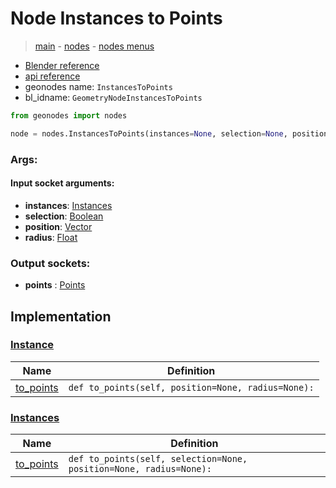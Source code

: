 # Node Instances to Points

> [main](../structure.md) - [nodes](nodes.md) - [nodes menus](nodes_menus.md)

- [Blender reference](https://docs.blender.org/manual/en/latest/modeling/geometry_nodes/instances/instances_to_points.html)
- [api reference](https://docs.blender.org/api/current/bpy.types.GeometryNodeInstancesToPoints.html)
- geonodes name: `InstancesToPoints`
- bl_idname: `GeometryNodeInstancesToPoints`

```python
from geonodes import nodes

node = nodes.InstancesToPoints(instances=None, selection=None, position=None, radius=None)
```

### Args:

#### Input socket arguments:

- **instances**: [Instances](Instances.md)
- **selection**: [Boolean](Boolean.md)
- **position**: [Vector](Vector.md)
- **radius**: [Float](Float.md)

### Output sockets:

- **points** : [Points](Points.md)

## Implementation

### [Instance](Instance.md)

| Name | Definition |
|------|------------|
 | [to_points](Instance.md#to_points) | `def to_points(self, position=None, radius=None):` |

### [Instances](Instances.md)

| Name | Definition |
|------|------------|
 | [to_points](Instances.md#to_points) | `def to_points(self, selection=None, position=None, radius=None):` |

